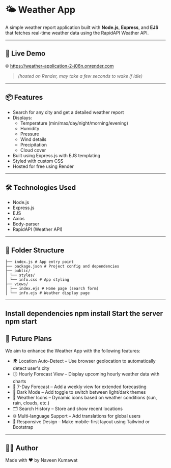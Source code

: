 # 🌤️ Weather App

A simple weather report application built with **Node.js**, **Express**, and **EJS** that fetches real-time weather data using the RapidAPI Weather API.


---

## 🚀 Live Demo

🌐 https://weather-application-2-j06n.onrender.com
> _(hosted on Render, may take a few seconds to wake if idle)_

---

## 📦 Features

- Search for any city and get a detailed weather report
- Displays:
  - Temperature (min/max/day/night/morning/evening)
  - Humidity
  - Pressure
  - Wind details
  - Precipitation
  - Cloud cover
- Built using Express.js with EJS templating
- Styled with custom CSS
- Hosted for free using Render

---

## 🛠️ Technologies Used

- Node.js
- Express.js
- EJS
- Axios
- Body-parser
- RapidAPI (Weather API)

---

## 📂 Folder Structure
```weather-app/
├── index.js # App entry point
├── package.json # Project config and dependencies
├── public/
│ └── styles/
│ └── info.css # App styling
├── views/
│ ├── index.ejs # Home page (search form)
│ └── info.ejs # Weather display page
```
---
Install dependencies
npm install
Start the server
npm start
---
## 🔮 Future Plans

We aim to enhance the Weather App with the following features:

- 🌍 Location Auto-Detect – Use browser geolocation to automatically detect user's city  
- 🕒 Hourly Forecast View – Display upcoming hourly weather data with charts  
- 📅 7-Day Forecast – Add a weekly view for extended forecasting  
- 🌙 Dark Mode – Add toggle to switch between light/dark themes  
- 🧭 Weather Icons – Dynamic icons based on weather conditions (sun, rain, clouds, etc.)  
- 🗂️ Search History – Store and show recent locations  
- 🌐 Multi-language Support – Add translations for global users  
- 📱 Responsive Design – Make mobile-first layout using Tailwind or Bootstrap  

---

## 👨‍💻 Author

Made with ❤️ by Naveen Kumawat



